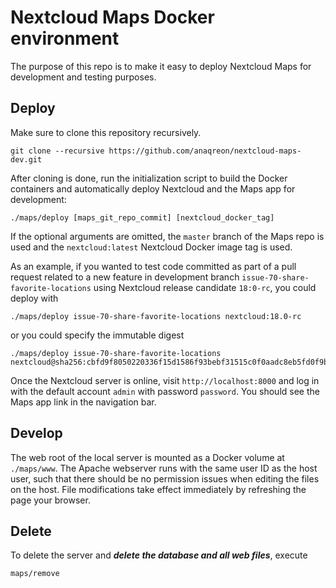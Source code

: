 # Nextcloud Maps Docker environment

The purpose of this repo is to make it easy to deploy Nextcloud Maps for development and testing purposes.

## Deploy

Make sure to clone this repository recursively.

```
git clone --recursive https://github.com/anaqreon/nextcloud-maps-dev.git
```

After cloning is done, run the initialization script to build the Docker containers and automatically deploy Nextcloud and the Maps app for development:

```
./maps/deploy [maps_git_repo_commit] [nextcloud_docker_tag]
```

If the optional arguments are omitted, the `master` branch of the Maps repo is used and the `nextcloud:latest` Nextcloud Docker image tag is used.

As an example, if you wanted to test code committed as part of a pull request related to a new feature in development branch `issue-70-share-favorite-locations` using Nextcloud release candidate `18:0-rc`, you could deploy with
```
./maps/deploy issue-70-share-favorite-locations nextcloud:18.0-rc
```
or you could specify the immutable digest
```
./maps/deploy issue-70-share-favorite-locations nextcloud@sha256:cbfd9f8050220336f15d1586f93bebf31515c0f0aadc8eb5fd0f9bec4174052e
```

Once the Nextcloud server is online, visit `http://localhost:8000` and log in with the default account `admin` with password `password`. You should see the Maps app link in the navigation bar.

## Develop

The web root of the local server is mounted as a Docker volume at `./maps/www`. The Apache webserver runs with the same user ID as the host user, such that there should be no permission issues when editing the files on the host. File modifications take effect immediately by refreshing the page your browser.

## Delete

To delete the server and ***delete the database and all web files***, execute

```
maps/remove
```
